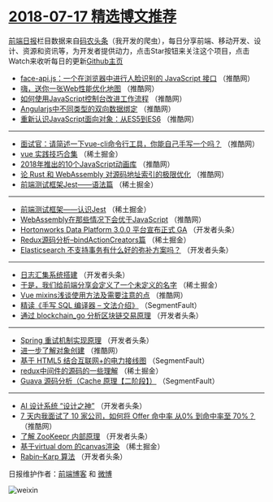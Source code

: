 # [2018-07-17 精选博文推荐](http://hao.caibaojian.com/date/2018/07/17)

[前端日报](http://caibaojian.com/c/news)栏目数据来自[码农头条](http://hao.caibaojian.com/)（我开发的爬虫），每日分享前端、移动开发、设计、资源和资讯等，为开发者提供动力，点击Star按钮来关注这个项目，点击Watch来收听每日的更新[Github主页](https://github.com/kujian/frontendDaily)
* [face-api.js：一个在浏览器中进行人脸识别的 JavaScript 接口](http://hao.caibaojian.com/80237.html) （推酷网）
* [嗨，送你一张Web性能优化地图](http://hao.caibaojian.com/80227.html) （推酷网）
* [如何使用JavaScript控制台改进工作流程](http://hao.caibaojian.com/80231.html) （推酷网）
* [Angularjs中不同类型的双向数据绑定](http://hao.caibaojian.com/80233.html) （推酷网）
* [重新认识JavaScript面向对象：从ES5到ES6](http://hao.caibaojian.com/80224.html) （推酷网）

***
* [面试官：请简述一下vue-cli命令行工具，你能自己手写一个吗？](http://hao.caibaojian.com/80232.html) （推酷网）
* [vue 实践技巧合集](http://hao.caibaojian.com/80156.html) （稀土掘金）
* [2018年推出的10个JavaScript动画库](http://hao.caibaojian.com/80225.html) （推酷网）
* [论 Rust 和 WebAssembly 对源码地址索引的极限优化](http://hao.caibaojian.com/80236.html) （推酷网）
* [前端测试框架Jest——语法篇](http://hao.caibaojian.com/80160.html) （稀土掘金）

***
* [前端测试框架——认识Jest](http://hao.caibaojian.com/80158.html) （稀土掘金）
* [WebAssembly在那些情况下会优于JavaScript](http://hao.caibaojian.com/80228.html) （推酷网）
* [Hortonworks Data Platform 3.0.0 平台宣布正式 GA](http://hao.caibaojian.com/80198.html) （开发者头条）
* [Redux源码分析&#8211;bindActionCreators篇](http://hao.caibaojian.com/80154.html) （稀土掘金）
* [Elasticsearch 不支持事务有什么好的弥补方案吗？](http://hao.caibaojian.com/80191.html) （开发者头条）

***
* [日志汇集系统搭建](http://hao.caibaojian.com/80181.html) （开发者头条）
* [于是，我们给前端分享会定义了一个未定义的名字](http://hao.caibaojian.com/80147.html) （稀土掘金）
* [Vue mixins浅谈使用方法及需要注意的点](http://hao.caibaojian.com/80234.html) （推酷网）
* [精读《手写 SQL 编译器 &#8211; 文法介绍》](http://hao.caibaojian.com/80143.html) （SegmentFault）
* [通过 blockchain_go 分析区块链交易原理](http://hao.caibaojian.com/80190.html) （开发者头条）

***
* [Spring 重试机制实现原理](http://hao.caibaojian.com/80179.html) （开发者头条）
* [进一步了解对象创建](http://hao.caibaojian.com/80235.html) （推酷网）
* [基于 HTML5 结合互联网+的电力接线图](http://hao.caibaojian.com/80144.html) （SegmentFault）
* [redux中间件的源码的一些理解](http://hao.caibaojian.com/80155.html) （稀土掘金）
* [Guava 源码分析（Cache 原理【二阶段】）](http://hao.caibaojian.com/80145.html) （SegmentFault）

***
* [AI 设计系统 “设计之神”](http://hao.caibaojian.com/80192.html) （开发者头条）
* [7 天内我面试了 10 家公司，如何将 Offer 命中率 从0% 到命中率至 70%？](http://hao.caibaojian.com/80226.html) （推酷网）
* [了解 ZooKeepr 内部原理](http://hao.caibaojian.com/80182.html) （开发者头条）
* [基于virtual dom 的canvas渲染](http://hao.caibaojian.com/80146.html) （稀土掘金）
* [Rabin–Karp 算法](http://hao.caibaojian.com/80193.html) （开发者头条）

日报维护作者：[前端博客](http://caibaojian.com/) 和 [微博](http://caibaojian.com/go/weibo)

![weixin](https://user-images.githubusercontent.com/3055447/38468989-651132ac-3b80-11e8-8e6b-15122322a9d7.png)